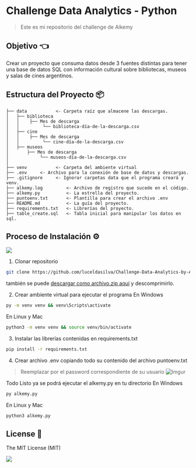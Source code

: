 # Challenge Data Analytics - Python

> Este es mi repositorio del challenge de Alkemy

## Objetivo 👈
Crear un proyecto que consuma datos desde 3 fuentes distintas para tener una base de datos SQL con información cultural sobre bibliotecas, museos y salas de cines argentinos.

## Estructura del Proyecto 📦

    ├── data           <- Carpeta raíz que almacene las descargas.
	│   ├── biblioteca
	│   │    ├── Mes de descarga
	│   │         └── biblioteca-día-de-la-descarga.csv
    │   ├── cine
	│   │    ├── Mes de descarga
	│   │         └── cine-día-de-la-descarga.csv
    │   ├── museos
	│       ├── Mes de descarga
	│            └── museos-día-de-la-descarga.csv
	│
	├── venv           <- Carpeta del ambiente virtual
    ├── .env     <- Archivo para la conexión de base de datos y descargas.
	├── .gitignore     <- Ignorar carpetas data que el programa creará y venv.
	├── alkemy.log         <- Archivo de registro que sucede en el código.
    ├── alkemy.py          <- La estrella del proyecto.
    ├── puntoenv.txt       <- Plantilla para crear el archivo .env
	├── README.md          <- La guía del proyecto.
    ├── requirements.txt   <- Librerías del proyecto.
    ├── table_create.sql   <- Tabla inicial para manipular los datos en sql.

## Proceso de Instalación ⚙️
![](https://thumbs.gfycat.com/UglyEminentEidolonhelvum-size_restricted.gif)

1. Clonar repositorio
``` bash
git clone https://github.com/luceldasilva/Challenge-Data-Analytics-by-Alkemy.git && cd Challenge-Data-Analytics-by-Alkemy
```
también se puede [descargar como archivo.zip aquí](https://github.com/luceldasilva/cookiecutter-personal/archive/refs/heads/main.zip "descargar en archivo.zip aquí") y descomprimirlo.

2. Crear ambiente virtual para ejecutar el programa
En Windows
``` bash
py -m venv venv && venv\Scripts\activate
```
En Linux y Mac
``` bash
python3 -m venv venv && source venv/bin/activate
```

3. Instalar las librerías contenidas en requirements.txt
``` bash
pip install -r requirements.txt
```

4. Crear archivo .env copiando todo su contenido del archivo puntoenv.txt
> Reemplazar por el password correspondiente de su usuario
![Imgur](https://i.imgur.com/SW4BOzY.png)

Todo Listo ya se podrá ejecutar el alkemy.py en tu directorio
En Windows
``` bash
py alkemy.py
```
En Linux y Mac
``` bash
python3 alkemy.py
```

## License 🧾
The MIT License (MIT)

![](https://i.pinimg.com/originals/a4/9d/89/a49d89969bd34bb144e6fb9664d825a1.gif)
